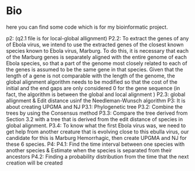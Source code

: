 # Bio

here you can find some code which is for my bioinformatic project.  

p2: (q2.1 file is for local-global allignment) 
  P2.2: To extract the genes of any of Ebola virus, we intend to use the extracted genes of the closest known species known to Ebola virus, Marburg. To do this, it is necessary that each of the Marburg genes is separately aligned with the entire genome of each Ebola species, so that a part of the genome most closely related to each of the genes is assumed to be the same gene in that species. Given that the length of a gene is not comparable with the length of the genome, the global alignment algorithm needs to be modified so that the cost of the initial and the end gaps are only considered 0 for the gene sequence (in fact, the algorithm is between the global and local alignment )
  P2.3: global allignment & Edit distance usinf the Needleman-Wunsch algorithm 
P3: It is about creating UPGMA and NJ
  P3.1: Phylogenetic tree
  P3.2: Combine the trees by using the Consensus method
  P3.3: Compare the tree derived from Section 3.2 with a tree that is derived from the edit distance of species in global alignment.
  P3.4: To know what the first Ebola virus was, we need to get help from another creature that is evolving close to this ebulla virus, our       candidate for this is Marburg Hemorrhagic, then create UPGMA and NJ for these 6 species.
P4:
  P4.1: Find the time interval between one species with another species & Estimate when the species is separated from their ancestors
  P4.2: Finding a probability distribution from the time that the next creation will be created
